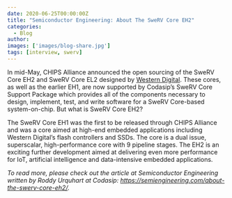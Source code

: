 ```yaml
---
date: 2020-06-25T00:00:00Z
title: "Semiconductor Engineering: About The SweRV Core EH2"
categories:
  - Blog
author:
images: ['images/blog-share.jpg']
tags: [interview, swerv]
---
```


In mid-May, CHIPS Alliance announced the open sourcing of the SweRV Core EH2 and SweRV Core EL2 designed by [Western Digital](https://www.westerndigital.com/company/innovations/risc-v). These cores, as well as the earlier EH1, are now supported by Codasip’s SweRV Core Support Package which provides all of the components necessary to design, implement, test, and write software for a SweRV Core-based system-on-chip. But what is SweRV Core EH2?

The SweRV Core EH1 was the first to be released through CHIPS Alliance and was a core aimed at high-end embedded applications including Western Digital’s flash controllers and SSDs. The core is a dual issue, superscalar, high-performance core with 9 pipeline stages. The EH2 is an exciting further development aimed at delivering even more performance for IoT, artificial intelligence and data-intensive embedded applications.

*To read more, please check out the article at Semiconductor Engineering written by Roddy Urquhart at Codasip: https://semiengineering.com/about-the-swerv-core-eh2/.*
